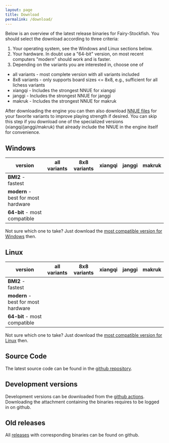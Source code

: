 ```yaml
---
layout: page
title: Download
permalink: /download/
---
```

Below is an overview of the latest release binaries for Fairy-Stockfish. You should select the download according to three criteria:
1. Your operating system, see the Windows and Linux sections below.
2. Your hardware. In doubt use a "64-bit" version, on most recent computers "modern" should work and is faster.
3. Depending on the variants you are interested in, choose one of
  * all variants - most complete version with all variants included
  * 8x8 variants - only supports board sizes <= 8x8, e.g., sufficient for all lichess variants
  * xiangqi - Includes the strongest NNUE for xiangqi
  * janggi - Includes the strongest NNUE for janggi
  * makruk - Includes the strongest NNUE for makruk

After downloading the engine you can then also download [NNUE files](/nnue/) for your favorite variants to improve playing strength if desired. You can skip this step if you download one of the specialized versions (xiangqi/janggi/makruk) that already include the NNUE in the engine itself for convenience.

## Windows

|  version | all variants | 8x8 variants | xiangqi | janggi | makruk |
|---|---|---|---|---|---|
| **BMI2** - fastest | <a href="https://github.com/fairy-stockfish/Fairy-Stockfish/releases/latest/download/fairy-stockfish-largeboard_x86-64-bmi2.exe" target="_blank"><i class="fa fa-download"></i></a> | <a href="https://github.com/fairy-stockfish/Fairy-Stockfish/releases/latest/download/fairy-stockfish_x86-64-bmi2.exe" target="_blank"><i class="fa fa-download"></i></a> | <a href="https://github.com/fairy-stockfish/Fairy-Stockfish-NNUE/releases/download/xiangqi-ae0082262b68/fairy-stockfish_x86-64-bmi2.exe" target="_blank"><i class="fa fa-download"></i></a> | <a href="https://github.com/fairy-stockfish/Fairy-Stockfish-NNUE/releases/download/janggi-7fb17c3419dc/fairy-stockfish_x86-64-bmi2.exe" target="_blank"><i class="fa fa-download"></i></a> | <a href="https://github.com/fairy-stockfish/Fairy-Stockfish-NNUE/releases/download/makruk-23def9767554/fairy-stockfish_x86-64-bmi2.exe" target="_blank"><i class="fa fa-download"></i></a> |
| **modern** - best for most hardware | <a href="https://github.com/fairy-stockfish/Fairy-Stockfish/releases/latest/download/fairy-stockfish-largeboard_x86-64-modern.exe" target="_blank"><i class="fa fa-download"></i></a> | <a href="https://github.com/fairy-stockfish/Fairy-Stockfish/releases/latest/download/fairy-stockfish_x86-64-modern.exe" target="_blank"><i class="fa fa-download"></i></a> | <a href="https://github.com/fairy-stockfish/Fairy-Stockfish-NNUE/releases/download/xiangqi-ae0082262b68/fairy-stockfish_x86-64-modern.exe" target="_blank"><i class="fa fa-download"></i></a> | <a href="https://github.com/fairy-stockfish/Fairy-Stockfish-NNUE/releases/download/janggi-7fb17c3419dc/fairy-stockfish_x86-64-modern.exe" target="_blank"><i class="fa fa-download"></i></a> | <a href="https://github.com/fairy-stockfish/Fairy-Stockfish-NNUE/releases/download/makruk-23def9767554/fairy-stockfish_x86-64-modern.exe" target="_blank"><i class="fa fa-download"></i></a> |
| **64-bit** - most compatible | <a href="https://github.com/fairy-stockfish/Fairy-Stockfish/releases/latest/download/fairy-stockfish-largeboard_x86-64.exe" target="_blank"><i class="fa fa-download"></i></a> | <a href="https://github.com/fairy-stockfish/Fairy-Stockfish/releases/latest/download/fairy-stockfish_x86-64.exe" target="_blank"><i class="fa fa-download"></i></a> | <a href="https://github.com/fairy-stockfish/Fairy-Stockfish-NNUE/releases/download/xiangqi-ae0082262b68/fairy-stockfish_x86-64.exe" target="_blank"><i class="fa fa-download"></i></a> | <a href="https://github.com/fairy-stockfish/Fairy-Stockfish-NNUE/releases/download/janggi-7fb17c3419dc/fairy-stockfish_x86-64.exe" target="_blank"><i class="fa fa-download"></i></a> | <a href="https://github.com/fairy-stockfish/Fairy-Stockfish-NNUE/releases/download/makruk-23def9767554/fairy-stockfish_x86-64.exe" target="_blank"><i class="fa fa-download"></i></a> |

Not sure which one to take? Just download the [most compatible version for Windows](https://github.com/fairy-stockfish/Fairy-Stockfish/releases/latest/download/fairy-stockfish-largeboard_x86-64.exe) then.


## Linux

|  version | all variants | 8x8 variants | xiangqi | janggi | makruk |
|---|---|---|---|---|---|
| **BMI2** - fastest | <a href="https://github.com/fairy-stockfish/Fairy-Stockfish/releases/latest/download/fairy-stockfish-largeboard_x86-64-bmi2" target="_blank"><i class="fa fa-download"></i></a> | <a href="https://github.com/fairy-stockfish/Fairy-Stockfish/releases/latest/download/fairy-stockfish_x86-64-bmi2" target="_blank"><i class="fa fa-download"></i></a> | <a href="https://github.com/fairy-stockfish/Fairy-Stockfish-NNUE/releases/download/xiangqi-ae0082262b68/fairy-stockfish_x86-64-bmi2" target="_blank"><i class="fa fa-download"></i></a> | <a href="https://github.com/fairy-stockfish/Fairy-Stockfish-NNUE/releases/download/janggi-7fb17c3419dc/fairy-stockfish_x86-64-bmi2" target="_blank"><i class="fa fa-download"></i></a> | <a href="https://github.com/fairy-stockfish/Fairy-Stockfish-NNUE/releases/download/makruk-23def9767554/fairy-stockfish_x86-64-bmi2" target="_blank"><i class="fa fa-download"></i></a> |
| **modern** - best for most hardware | <a href="https://github.com/fairy-stockfish/Fairy-Stockfish/releases/latest/download/fairy-stockfish-largeboard_x86-64-modern" target="_blank"><i class="fa fa-download"></i></a> | <a href="https://github.com/fairy-stockfish/Fairy-Stockfish/releases/latest/download/fairy-stockfish_x86-64-modern" target="_blank"><i class="fa fa-download"></i></a> | <a href="https://github.com/fairy-stockfish/Fairy-Stockfish-NNUE/releases/download/xiangqi-ae0082262b68/fairy-stockfish_x86-64-modern" target="_blank"><i class="fa fa-download"></i></a> | <a href="https://github.com/fairy-stockfish/Fairy-Stockfish-NNUE/releases/download/janggi-7fb17c3419dc/fairy-stockfish_x86-64-modern" target="_blank"><i class="fa fa-download"></i></a> | <a href="https://github.com/fairy-stockfish/Fairy-Stockfish-NNUE/releases/download/makruk-23def9767554/fairy-stockfish_x86-64-modern" target="_blank"><i class="fa fa-download"></i></a> |
| **64-bit** - most compatible | <a href="https://github.com/fairy-stockfish/Fairy-Stockfish/releases/latest/download/fairy-stockfish-largeboard_x86-64" target="_blank"><i class="fa fa-download"></i></a> | <a href="https://github.com/fairy-stockfish/Fairy-Stockfish/releases/latest/download/fairy-stockfish_x86-64" target="_blank"><i class="fa fa-download"></i></a> | <a href="https://github.com/fairy-stockfish/Fairy-Stockfish-NNUE/releases/download/xiangqi-ae0082262b68/fairy-stockfish_x86-64" target="_blank"><i class="fa fa-download"></i></a> | <a href="https://github.com/fairy-stockfish/Fairy-Stockfish-NNUE/releases/download/janggi-7fb17c3419dc/fairy-stockfish_x86-64" target="_blank"><i class="fa fa-download"></i></a> | <a href="https://github.com/fairy-stockfish/Fairy-Stockfish-NNUE/releases/download/makruk-23def9767554/fairy-stockfish_x86-64" target="_blank"><i class="fa fa-download"></i></a> |

Not sure which one to take? Just download the [most compatible version for Linux](https://github.com/fairy-stockfish/Fairy-Stockfish/releases/latest/download/fairy-stockfish-largeboard_x86-64) then.

## Source Code
The latest source code can be found in the [github repository](https://github.com/fairy-stockfish/Fairy-Stockfish).

## Development versions
Development versions can be downloaded from the [github actions](https://github.com/fairy-stockfish/Fairy-Stockfish/actions/workflows/release.yml). Downloading the attachment containing the binaries requires to be logged in on github.

## Old releases
All [releases](https://github.com/fairy-stockfish/Fairy-Stockfish/releases) with corresponding binaries can be found on github.
